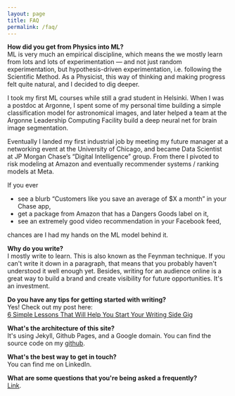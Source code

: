 ```yaml
---
layout: page
title: FAQ
permalink: /faq/
---
```


**How did you get from Physics into ML?**\
ML is very much an empirical discipline, which means the we mostly learn from lots and lots of experimentation — and not just random experimentation, but hypothesis-driven experimentation, i.e. following the Scientific Method. As a Physicist, this way of thinking and making progress felt quite natural, and I decided to dig deeper. 

I took my first ML courses while still a grad student in Helsinki. When I was a postdoc at Argonne, I spent some of my personal time building a simple classification model for astronomical images, and later helped a team at the Argonne Leadership Computing Facility build a deep neural net for brain image segmentation. 

Eventually I landed my first industrial job by meeting my future manager at a networking event at the University of Chicago, and became Data Scientist at JP Morgan Chase’s “Digital Intelligence” group. From there I pivoted to risk modeling at Amazon and eventually recommender systems / ranking models at Meta.

If you ever
- see a blurb “Customers like you save an average of $X a month” in your Chase app,
- get a package from Amazon that has a Dangers Goods label on it,
- see an extremely good video recommendation in your Facebook feed,

chances are I had my hands on the ML model behind it.

**Why do you write?**\
I mostly write to learn. This is also known as the Feynman technique. If you can't write it down in a paragraph, that means that you probably haven't understood it well enough yet. Besides, writing for an audience online is a great way to build a brand and create visibility for future opportunities. It's an investment.

**Do you have any tips for getting started with writing?**\
Yes! Check out my post here:\
[6 Simple Lessons That Will Help You Start Your Writing Side Gig](https://medium.com/@samuel.flender/6-simple-lessons-that-will-help-you-start-your-writing-side-gig-f3b9273fb1ca)

**What's the architecture of this site?**\
It's using Jekyll, Github Pages, and a Google domain. You can find the source code on my [github](https://github.com/sflender/site).  

**What's the best way to get in touch?**\
You can find me on LinkedIn.

**What are some questions that you're being asked a frequently?**\
[Link](https://samflender.com/faq/).
